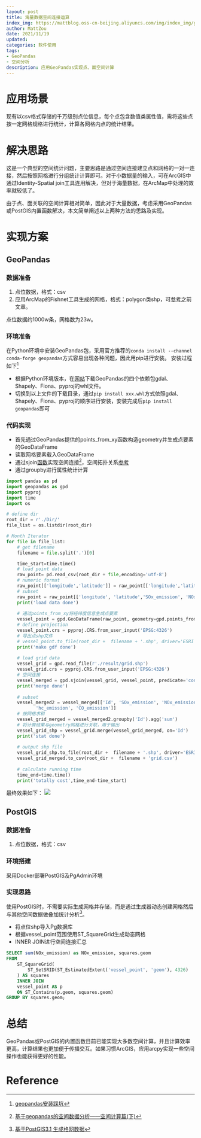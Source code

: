 ```yaml
---
layout: post
title: 海量数据空间连接运算
index_img: https://mattblog.oss-cn-beijing.aliyuncs.com/img/index_img/geopandas_icon_green.png/bg
author: MattZou
date: 2021/11/19
updated: 
categories: 软件使用
tags: 
- GeoPandas
- 空间分析
description: 应用GeoPandas实现点、面空间计算
---
```


# 应用场景
现有以csv格式存储的千万级别点位信息，每个点包含数值类属性值，需将这些点按一定网格规格进行统计，计算各网格内点的统计结果。

# 解决思路
这是一个典型的空间统计问题，主要思路是通过空间连接建立点和网格的一对一连接，然后按照网格进行分组统计计算即可。对于小数据量的输入，可在ArcGIS中通过Identity-Spatial join工具连用解决，但对于海量数据，在ArcMap中处理的效率就较低了。

由于点、面关联的空间计算相对简单，因此对于大量数据，考虑采用GeoPandas或PostGIS内置函数解决，本文简单阐述以上两种方法的思路及实现。

# 实现方案
## GeoPandas
### 数据准备
1. 点位数据，格式：csv
2. 应用ArcMap的Fishnet工具生成的网格，格式：polygon类shp，可[参考](https://mattzou.com/2016/02/28/ArcGIS-Fishnet/)之前文章。

点位数据约1000w条，网格数为23w。

### 环境准备
在Python环境中安装GeoPandas包，采用官方推荐的`conda install --channel conda-forge geopandas`方式容易出现各种问题，因此用pip进行安装。
安装过程如下[^1]
- 根据Python环境版本，在[网站](https://www.lfd.uci.edu/~gohlke/pythonlibs/)下载GeoPandas的四个依赖包gdal、Shapely、Fiona、pyproj的whl文件。
- 切换到以上文件的下载目录，通过`pip install xxx.whl`方式依照gdal、Shapely、Fiona、pyproj的顺序进行安装，安装完成后`pip install geopandas`即可

### 代码实现
- 首先通过GeoPandas提供的points_from_xy函数构造geometry并生成点要素的GeoDataFrame
- 读取网格要素载入GeoDataFrame
- 通过sjoin[函数](https://geopandas.org/en/stable/docs/reference/api/geopandas.sjoin.html)实现空间连接[^2]，空间拓扑关系[参考](https://stackoverflow.com/questions/68504942/how-do-geopandas-sjoin-op-within-and-intersects-differ)
- 通过groupby进行属性统计计算

```python
import pandas as pd
import geopandas as gpd
import pyproj
import time
import os

# define dir
root_dir = r'./Dir/'
file_list = os.listdir(root_dir)

# Month Iterator
for file in file_list:
    # get filename 
    filename = file.split('.')[0]

    time_start=time.time()
    # load point data
    raw_point= pd.read_csv(root_dir + file,encoding='utf-8')
    # numeric format 
    raw_point[['longitude','latitude']] = raw_point[['longitude','latitude']].apply(pd.to_numeric)
    # subset
    raw_point = raw_point[['longitude', 'latitude','SOx_emission', 'NOx_emission', 'PM10_emission','PM2P5_emission', 'hc_emission', 'CO_emission']]
    print('load data done')
    
    # 通过points_from_xy将经纬度信息生成点要素
    vessel_point = gpd.GeoDataFrame(raw_point, geometry=gpd.points_from_xy(raw_point.longitude, raw_point.latitude))
    # define projection
    vessel_point.crs = pyproj.CRS.from_user_input('EPSG:4326') 
    # 导出点shp文件
    # vessel_point.to_file(root_dir +  filename + '.shp', driver='ESRI Shapefile',encoding='utf-8')
    print('make gdf done')
    
    # load grid data
    vessel_grid = gpd.read_file(r'./result/grid.shp')
    vessel_grid.crs = pyproj.CRS.from_user_input('EPSG:4326')
    # 空间连接
    vessel_merged = gpd.sjoin(vessel_grid, vessel_point, predicate='contains')
    print('merge done')
    
    # subset
    vessel_merged2 = vessel_merged[['Id', 'SOx_emission', 'NOx_emission', 'PM10_emission', 'PM2P5_emission',
           'hc_emission', 'CO_emission']]
    # 按网格求和
    vessel_grid_merged = vessel_merged2.groupby('Id').agg('sum')
    # 将计算结果与geometry网格进行关联，用于输出
    vessel_grid_shp = vessel_grid.merge(vessel_grid_merged, on='Id')
    print('stat done')
    
    # output shp file
    vessel_grid_shp.to_file(root_dir +  filename + '.shp', driver='ESRI Shapefile',encoding='utf-8')
    vessel_grid_merged.to_csv(root_dir +  filename + 'grid.csv')
    
    # calculate running time
    time_end=time.time()
    print('totally cost',time_end-time_start)
```
最终效果如下：
![](https://mattblog.oss-cn-beijing.aliyuncs.com/img/ArcGIS/geopandas_sjoin.jpg/pic)

## PostGIS
### 数据准备
1. 点位数据，格式：csv

### 环境搭建
采用Docker部署PostGIS及PgAdmin环境

### 实现思路
使用PostGIS时，不需要实际生成网格并存储，而是通过生成器动态创建网格然后与其他空间数据做叠加统计分析[^3]。
- 将点位shp导入Pg数据库
- 根据vessel_point范围使用ST_SquareGrid生成动态网格
- INNER JOIN进行空间连接汇总

``` sql
SELECT sum(NOx_emission) as NOx_emission, squares.geom
FROM
    ST_SquareGrid(
        ST_SetSRID(ST_EstimatedExtent('vessel_point', 'geom'), 4326)
    ) AS squares
    INNER JOIN
    vessel_point AS p
    ON ST_Contains(p.geom, squares.geom)
GROUP BY squares.geom;
```

# 总结
GeoPandas或PostGIS的内置函数目前已能实现大多数空间计算，并且计算效率更高，计算结果也更加便于传播交互。如果习惯ArcGIS，应用arcpy实现一些空间操作也能获得更好的性能。

# Reference
[^1]: [geopandas安装踩坑](https://www.cnblogs.com/wkfvawl/p/14294709.html)
[^2]: [基于geopandas的空间数据分析——空间计算篇(下)](https://blog.csdn.net/fengdu78/article/details/107054250/)
[^3]: [基于PostGIS3.1 生成格网数据](https://zhuanlan.zhihu.com/p/352630879)
